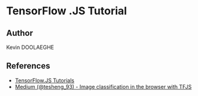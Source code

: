 # TensorFlow .JS Tutorial

## Author

Kevin DOOLAEGHE

## References

* [TensorFlow.JS Tutorials](https://www.tensorflow.org/js/tutorials)
* [Medium (@tesheng_93) - Image classification in the browser with TFJS](https://medium.com/@tesheng_93/image-classification-in-the-browser-with-tensorflow-js-react-and-github-pages-753cd9561543)
